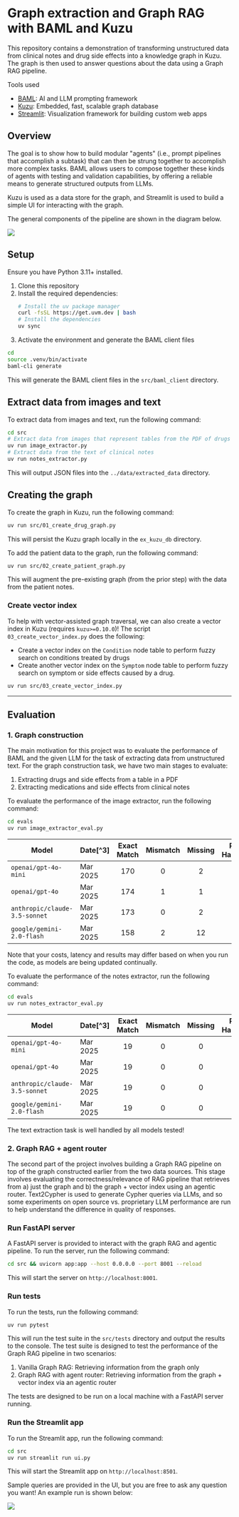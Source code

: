 # Graph extraction and Graph RAG with BAML and Kuzu

This repository contains a demonstration of transforming unstructured data from clinical notes
and drug side effects into a knowledge graph in Kuzu. The graph is then used to answer questions
about the data using a Graph RAG pipeline.

Tools used
- [BAML](https://github.com/boundaryml/baml): AI and LLM prompting framework
- [Kuzu](https://github.com/kuzudb/kuzu): Embedded, fast, scalable graph database
- [Streamlit](https://github.com/streamlit/streamlit): Visualization framework for building custom web apps

## Overview

The goal is to show how to build modular "agents" (i.e., prompt pipelines that accomplish a
subtask) that can then be strung together to accomplish more complex tasks. BAML allows users
to compose together these kinds of agents with testing and validation capabilities, by offering
a reliable means to generate structured outputs from LLMs.

Kuzu is used as a data store for the graph, and Streamlit is used to build a simple UI for
interacting with the graph.

The general components of the pipeline are shown in the diagram below.

![](./assets/drug-side-effects-graph-rag.png)

## Setup

Ensure you have Python 3.11+ installed.

1. Clone this repository
2. Install the required dependencies:
   ```bash
   # Install the uv package manager
   curl -fsSL https://get.uvm.dev | bash
   # Install the dependencies
   uv sync
   ```
3. Activate the environment and generate the BAML client files
```bash
cd
source .venv/bin/activate
baml-cli generate
```
This will generate the BAML client files in the `src/baml_client` directory.

## Extract data from images and text

To extract data from images and text, run the following command:

```bash
cd src
# Extract data from images that represent tables from the PDF of drugs and side effects
uv run image_extractor.py
# Extract data from the text of clinical notes
uv run notes_extractor.py
```

This will output JSON files into the `../data/extracted_data` directory.

## Creating the graph

To create the graph in Kuzu, run the following command:

```bash
uv run src/01_create_drug_graph.py
```

This will persist the Kuzu graph locally in the `ex_kuzu_db` directory.

To add the patient data to the graph, run the following command:

```bash
uv run src/02_create_patient_graph.py
```
This will augment the pre-existing graph (from the prior step) with the data from the
patient notes.

### Create vector index

To help with vector-assisted graph traversal, we can also create a vector index in Kuzu (requires `kuzu>=0.10.0`)!
The script `03_create_vector_index.py` does the following:

- Create a vector index on the `Condition` node table to perform fuzzy search on conditions treated by drugs
- Create another vector index on the `Symptom` node table to perform fuzzy search on symptom or side effects caused by a drug.

```bash
uv run src/03_create_vector_index.py
```

---

## Evaluation

### 1. Graph construction

The main motivation for this project was to evaluate the performance of BAML and the given
LLM for the task of extracting data from unstructured text. For the graph construction task,
we have two main stages to evaluate:

1. Extracting drugs and side effects from a table in a PDF
2. Extracting medications and side effects from clinical notes

To evaluate the performance of the image extractor, run the following command:

```bash
cd evals
uv run image_extractor_eval.py
```

| Model | Date[^3] | Exact Match | Mismatch | Missing | Potential<br> Hallucination | Cost | Cost<br> factor |
| --- | --- | :---: | :---: | :---: | :---: | ---: | ---: |
| `openai/gpt-4o-mini` | Mar 2025 | 170 | 0 | 2 | 2 | 0.0008 | 1.0 |
| `openai/gpt-4o` | Mar 2025 | 174 | 1 | 1 | 2 | $0.0277 | 35x |
| `anthropic/claude-3.5-sonnet` | Mar 2025 | 173 | 0 | 2 | 2 | $0.0551 | 69x |
| `google/gemini-2.0-flash` | Mar 2025 | 158 | 2 | 12 | 8 | Free tier | N/A |

Note that your costs, latency and results may differ based on when you run the code, as models
are being updated continually.

To evaluate the performance of the notes extractor, run the following command:

```bash
cd evals
uv run notes_extractor_eval.py
```

| Model | Date[^3] | Exact Match | Mismatch | Missing | Potential<br> Hallucination | Cost | Cost<br> factor |
| --- | --- | :---: | :---: | :---: | :---: | ---: | ---: |
| `openai/gpt-4o-mini` | Mar 2025 | 19 | 0 | 0 | 0 | $0.0003 | 1.0 |
| `openai/gpt-4o` | Mar 2025 | 19 | 0 | 0 | 0 | $0.0044 | 15x |
| `anthropic/claude-3.5-sonnet` | Mar 2025 | 19 | 0 | 0 | 0 | $0.0074 | 25x |
| `google/gemini-2.0-flash` | Mar 2025 | 19 | 0 | 0 | 0 | Free tier | N/A |

The text extraction task is well handled by all models tested!

### 2. Graph RAG + agent router

The second part of the project involves building a Graph RAG pipeline on top of the graph constructed
earlier from the two data sources. This stage involves evaluating the correctness/relevance of RAG
pipeline that retrieves from a) just the graph and b) the graph + vector index using an agentic router.
Text2Cypher is used to generate Cypher queries via LLMs, and so some experiments on open source vs.
proprietary LLM performance are run to help understand the difference in quality of responses.

### Run FastAPI server

A FastAPI server is provided to interact with the graph RAG and agentic pipeline. To run the server, run the following command:

```bash
cd src && uvicorn app:app --host 0.0.0.0 --port 8001 --reload
```

This will start the server on `http://localhost:8001`.

### Run tests

To run the tests, run the following command:

```bash
uv run pytest
```

This will run the test suite in the `src/tests` directory and output the results to the console.
The test suite is designed to test the performance of the Graph RAG pipeline in two scenarios:

1. Vanilla Graph RAG: Retrieving information from the graph only
2. Graph RAG with agent router: Retrieving information from the graph + vector index via an agentic router

The tests are designed to be run on a local machine with a FastAPI server running.

### Run the Streamlit app

To run the Streamlit app, run the following command:

```bash
cd src
uv run streamlit run ui.py
```

This will start the Streamlit app on `http://localhost:8501`.

Sample queries are provided in the UI, but you are free to ask any question you want! An example run
is shown below:

![](./assets/graph-rag-agent-router.gif)